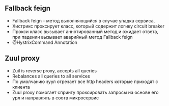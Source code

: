 ## Fallback feign 
- Fallback feign - метод выполняющийся в случае упадка сервиса,
- Хистрикс проксирует класс, который содержит логику circuit breaker
- Прокси класс вызывает аннотированный метод и ожидает ответа, при падении вызывает аварийный метод Fallback feign 
- @HystrixCommand Annotation 

## Zuul proxy
- Zuil is reverse proxy, accepts all queries 
- Rebalances all queries to all services
- По умолчанию зуул отрезает все http headers которые приходят с клиента
- Zuul proxy помогает спрингу проксировать запросы на основе его урл и направлять в соотв микросервис
